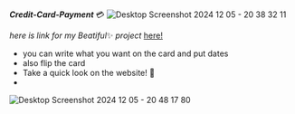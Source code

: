 ***Credit-Card-Payment*** :credit_card: ![Desktop Screenshot 2024 12 05 - 20 38 32 11](https://github.com/user-attachments/assets/756dd74a-a763-4bc3-89cf-478797240a74)

*here is link for my* *Beatiful*:sparkles:  *project* 
[here!](http://127.0.0.1:5500/index.html)
* you can write what you want on the card and put dates
* also flip the card
* Take a quick look on the website! :dizzy:
* 
![Desktop Screenshot 2024 12 05 - 20 48 17 80](https://github.com/user-attachments/assets/0f2fa556-2629-4357-8732-f48ad4ecc32b)

